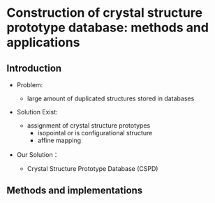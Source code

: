 # Construction of crystal structure prototype database: methods and applications

## Introduction

- Problem:
  - large amount of duplicated structures stored in databases
- Solution Exist:
  - assignment of crystal structure prototypes
    - isopointal or is configurational structure
    - affine mapping

- Our Solution：
  - Crystal Structure Prototype Database (CSPD)

## Methods and implementations

